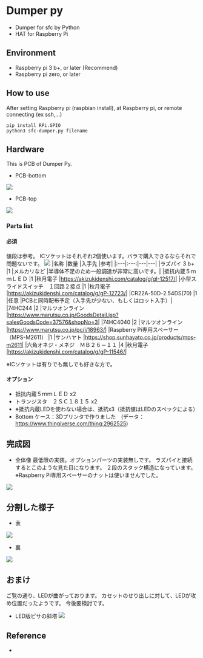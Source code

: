 # Dumper py
- Dumper for sfc by Python
- HAT for Raspberry Pi

## Environment
- Raspberry pi 3 b+, or later (Recommend)
- Raspberry pi zero, or later

## How to use
After setting Raspberry pi (raspbian install),
at Raspberry pi, or remote connecting (ex ssh,...)
```
pip install RPi.GPIO
python3 sfc-dumper.py filename
```

## Hardware
This is PCB of Dumper Py.

- PCB-bottom 

![](doc/img/pcb-bottom.png)

- PCB-top 

![](doc/img/pcb-top.png)

### Parts list
#### 必須
値段は参考。
ICソケットはそれぞれ2個使います。バラで購入できるならそれで問題ないです。
![](doc/img/parts_list.PNG)
|名称	                                |数量	|入手先	        |参考|
|:---|:---:|---|---|
|ラズパイ 3 b+                            |1       |メルカリなど    |半導体不足のため一般調達が非常に高いです。|
|抵抗内蔵５ｍｍＬＥＤ                      |1      |秋月電子        |https://akizukidenshi.com/catalog/g/gI-12517/|
|小型スライドスイッチ　１回路２接点         |1      |秋月電子        |https://akizukidenshi.com/catalog/g/gP-12723/|
|CR22A-50D-2.54DS(70)                    |1      |任意             |PCBと同時配布予定（入手先が少ない、もしくはロット入手）|
|74HC244	                                |2	|マルツオンライン	|https://www.marutsu.co.jp/GoodsDetail.jsp?salesGoodsCode=37576&shopNo=3|
|74HC4040                                |2	|マルツオンライン	|https://www.marutsu.co.jp/pc/i/18963/|
|Raspberry Pi専用スペーサー（MPS-M2611）   |1       |サンハヤト         |https://shop.sunhayato.co.jp/products/mps-m2611|
|六角オネジ・メネジ　ＭＢ２６－１１         |4       |秋月電子            |https://akizukidenshi.com/catalog/g/gP-11546/|

※ICソケットは有りでも無しでも好きな方で。

#### オプション
- 抵抗内蔵５ｍｍＬＥＤ x2
- トランジスタ　２ＳＣ１８１５ x2
- ※抵抗内蔵LEDを使わない場合は、抵抗x3（抵抗値はLEDのスペックによる）
- Bottom ケース：3Dプリンタで作りました　(データ：https://www.thingiverse.com/thing:2962525)


## 完成図
- 全体像
最低限の実装。オプションパーツの実装無しです。
ラズパイと接続するとこのような見た目になります。
２段のスタック構造になっています。
※Raspberry Pi専用スペーサーのナットは使いませんでした。

![](doc/img/complete.png)

## 分割した様子
- 表

![](doc/img/div-omote.png)

- 裏

![](doc/img/div-ura.png)

## おまけ
ご覧の通り、LEDが曲がっております。
カセットのせり出しに対して、LEDが攻め位置だったようです。
今後要検討です。
- LED版ピサの斜塔
![](doc/img/led_ottsu.png)

## Reference
- 